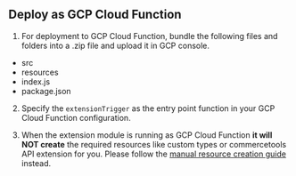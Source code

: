 ## Deploy as GCP Cloud Function

1. For deployment to GCP Cloud Function, bundle the following files and folders into a .zip file and upload it in GCP console.

- src
- resources
- index.js
- package.json

2. Specify the `extensionTrigger` as the entry point function in your GCP Cloud Function configuration.

3. When the extension module is running as GCP Cloud Function **it will NOT create** the required resources like custom 
types or commercetools API extension for you. Please follow the [manual resource creation guide](../../../../extension/docs/HowToRun.md#creating-required-resources-manually) instead. 
